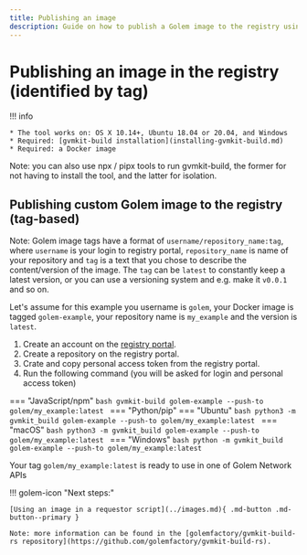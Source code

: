 ```yaml
---
title: Publishing an image
description: Guide on how to publish a Golem image to the registry using gvmkit-build
---
```


# Publishing an image in the registry (identified by tag)

!!! info

    * The tool works on: OS X 10.14+, Ubuntu 18.04 or 20.04, and Windows
    * Required: [gvmkit-build installation](installing-gvmkit-build.md)
    * Required: a Docker image 
<!--
    is gvmi required??? see the above point
    * ??? Have you [Docker image converted to .gvmi format](converting-an-image.md) ???
    * Have [gvmkit-build installed](installing-gvmkit-build.md) 
-->

Note: you can also use npx / pipx tools to run gvmkit-build, the former for not having to install the tool, and the latter for isolation.
    


## Publishing custom Golem image to the registry (tag-based)

Note: Golem image tags have a format of `username/repository_name:tag`, where `username` is your login to registry portal, `repository_name` is name of your repository and `tag` is a text that you chose to describe the content/version of the image. The `tag` can be `latest` to constantly keep a latest version, or you can use a versioning system and e.g. make it `v0.0.1` and so on.

Let's assume for this example you username is `golem`, your Docker image is tagged `golem-example`, your repository name is `my_example` and the version is `latest`.


1. Create an account on the [registry portal](https://registry.golem.network/).
2. Create a repository on the registry portal.
3. Crate and copy personal access token from the registry portal.
4. Run the following command (you will be asked for login and personal access token)

=== "JavaScript/npm"
    ```bash
        gvmkit-build golem-example --push-to golem/my_example:latest
    ```
=== "Python/pip"
    === "Ubuntu"
        ```bash
            python3 -m gvmkit_build golem-example --push-to golem/my_example:latest
        ```
    === "macOS"
        ```bash
            python3 -m gvmkit_build golem-example --push-to golem/my_example:latest
        ```
    === "Windows"
        ```bash
            python -m gvmkit_build golem-example --push-to golem/my_example:latest
        ```


Your tag `golem/my_example:latest` is ready to use in one of Golem Network APIs

!!! golem-icon "Next steps:"

    [Using an image in a requestor script](../images.md){ .md-button .md-button--primary }

    Note: more information can be found in the [golemfactory/gvmkit-build-rs repository](https://github.com/golemfactory/gvmkit-build-rs).